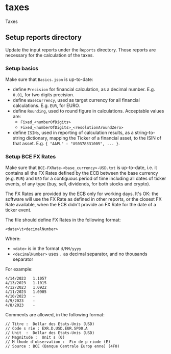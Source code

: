 # taxes
Taxes

## Setup reports directory
Update the input reports under the `Reports` directory.
Those reports are necessary for the calculation of the taxes.

### Setup basics

Make sure that `Basics.json` is up-to-date:
- define `Precision` for financial calculation, as a decimal number. E.g. `0.01`, for two digits precision.
- define `BaseCurrency`, used as target currency for all financial calculations. E.g. `EUR`, for EURO.
- define `Rounding`, used to round figure in calculations. Acceptable values are:
  - `Fixed_<numberOfDigits>`
  - `Fixed_<numberOfDigits>_<resolutionAroundZero>` 
- define `ISINs`, used in reporting of calculation results, as a string-to-string dictionary, mapping the Ticker of a
  financial asset, to the ISIN of that asset. E.g. `{ "AAPL" : "US0378331005", ... }`.

### Setup BCE FX Rates

Make sure that `BCE-FXRate-<base_currency>-USD.txt` is up-to-date, i.e. it contains all the FX Rates defined by the ECB
between the base currency (e.g. `EUR`) and `USD` for a contiguous period of time including all dates of ticker events,
of any type (buy, sell, dividends, for both stocks and crypto).

The FX Rates are provided by the ECB only for working days. It's OK: the software will use the FX Rate as defined in
other reports, or the closest FX Rate available, when the ECB didn't provide an FX Rate for the date of a ticker event.

The file should define FX Rates in the following format:

```
<date>\t<decimalNumber>
```

Where:
- `<date>` is in the format `d/MM/yyyy`	
- `<decimalNumber>` uses `.` as decimal separator, and no thousands separator

For example:

```
4/14/2023	1.1057 
4/13/2023	1.1015
4/12/2023	1.0922
4/11/2023	1.0905
4/10/2023	-
4/9/2023	-
4/8/2023	-
```

Comments are allowed, in the following format:

```
// Titre :	Dollar des Etats-Unis (USD)
// Code s rie :	EXR.D.USD.EUR.SP00.A
// Unit  :	Dollar des Etats-Unis (USD)
// Magnitude :	Unit s (0)
// M thode d'observation :	Fin de p riode (E)
// Source :	BCE (Banque Centrale Europ enne) (4F0)
```




